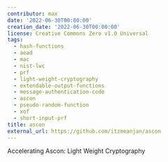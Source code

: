 ```yaml
---
contributor: max
date: '2022-06-30T00:00:00'
creation_date: '2022-06-30T00:00:00'
license: Creative Commons Zero v1.0 Universal
tags:
  - hash-functions
  - aead
  - mac
  - nist-lwc
  - prf
  - light-weight-cryptography
  - extendable-output-functions
  - message-authentication-code
  - ascon
  - pseudo-random-function
  - xof
  - short-input-prf
title: ascon
external_url: https://github.com/itzmeanjan/ascon
---
```


Accelerating Ascon: Light Weight Cryptography
